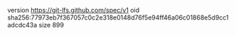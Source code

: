 version https://git-lfs.github.com/spec/v1
oid sha256:77973eb7f367057c0c2e318e0148d76f5e94ff46a06c01868e5d9cc1adcdc43a
size 899
